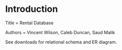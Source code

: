 # Introduction #
Title = Rental Database

Authors = Vincent Wilson, Caleb Duncan, Saud Malik

See downloads for relational schema and ER diagram.